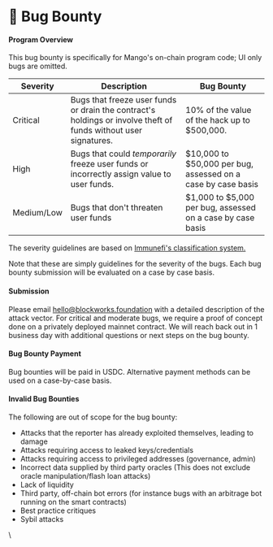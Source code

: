 # 🦋 Bug Bounty

#### Program Overview <a href="#r4-program-overview" id="r4-program-overview"></a>

This bug bounty is specifically for Mango's on-chain program code; UI only bugs are omitted.

| **Severity** | **Description**                                                                                                 | **Bug Bounty**                                               |
| ------------ | --------------------------------------------------------------------------------------------------------------- | ------------------------------------------------------------ |
| Critical     | Bugs that freeze user funds or drain the contract's holdings or involve theft of funds without user signatures. | 10% of the value of the hack up to $500,000.                 |
| High         | Bugs that could _temporarily_ freeze user funds or incorrectly assign value to user funds.                      | $10,000 to $50,000 per bug, assessed on a case by case basis |
| Medium/Low   | Bugs that don't threaten user funds                                                                             | $1,000 to $5,000 per bug, assessed on a case by case basis   |

The severity guidelines are based on [Immunefi's classification system.](https://immunefi.com/severity-updated/)﻿

Note that these are simply guidelines for the severity of the bugs. Each bug bounty submission will be evaluated on a case by case basis.

#### Submission <a href="#iq-submission" id="iq-submission"></a>

Please email [hello@blockworks.foundation](mailto:hello@blockworks.foundation) with a detailed description of the attack vector. For critical and moderate bugs, we require a proof of concept done on a privately deployed mainnet contract. We will reach back out in 1 business day with additional questions or next steps on the bug bounty.

#### Bug Bounty Payment <a href="#zj-bug-bounty-payment" id="zj-bug-bounty-payment"></a>

Bug bounties will be paid in USDC. Alternative payment methods can be used on a case-by-case basis.

#### Invalid Bug Bounties <a href="#i-invalid-bug-bounties" id="i-invalid-bug-bounties"></a>

The following are out of scope for the bug bounty:

* Attacks that the reporter has already exploited themselves, leading to damage
* Attacks requiring access to leaked keys/credentials
* Attacks requiring access to privileged addresses (governance, admin)
* Incorrect data supplied by third party oracles (This does not exclude oracle manipulation/flash loan attacks)
* Lack of liquidity
* Third party, off-chain bot errors (for instance bugs with an arbitrage bot running on the smart contracts)
* Best practice critiques
* Sybil attacks

\
